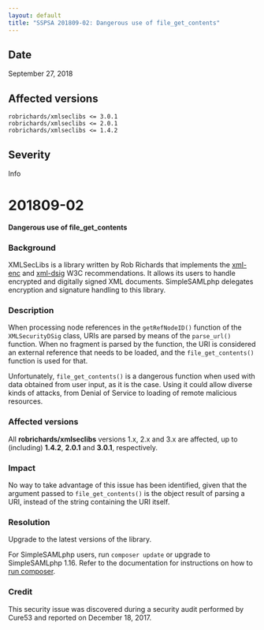 ```yaml
---
layout: default
title: "SSPSA 201809-02: Dangerous use of file_get_contents"
---
```


<aside><div class="sidebar-warning right">
<h2>Date</h2>
September 27, 2018
<h2>Affected versions</h2>
<code>robrichards/xmlseclibs <= 3.0.1</code><br/>
<code>robrichards/xmlseclibs <= 2.0.1</code><br/>
<code>robrichards/xmlseclibs <= 1.4.2</code>
<h2>Severity</h2>
Info
</div></aside>

# 201809-02

**Dangerous use of file_get_contents**

### Background

XMLSecLibs is a library written by Rob Richards that implements the
[xml-enc](https://www.w3.org/TR/2002/REC-xmlenc-core-20021210/Overview.html) and
[xml-dsig](https://www.w3.org/TR/xmldsig-core1/) W3C recommendations. It allows its users to handle encrypted and
digitally signed XML documents. SimpleSAMLphp delegates encryption and signature handling to this library.

### Description

When processing node references in the `getRefNodeID()` function of the `XMLSecurityDSig` class, URIs are parsed by
means of the `parse_url()` function. When no fragment is parsed by the function, the URI is considered an external
reference that needs to be loaded, and the `file_get_contents()` function is used for that.

Unfortunately, `file_get_contents()` is a dangerous function when used with data obtained from user input, as it is the
case. Using it could allow diverse kinds of attacks, from Denial of Service to loading of remote malicious resources.

### Affected versions

All **robrichards/xmlseclibs** versions 1.x, 2.x and 3.x are affected, up to (including) **1.4.2**, **2.0.1** and
**3.0.1**, respectively.

### Impact

No way to take advantage of this issue has been identified, given that the argument passed to `file_get_contents()` is
the object result of parsing a URI, instead of the string containing the URI itself.

### Resolution

Upgrade to the latest versions of the library.

For SimpleSAMLphp users, run `composer update` or upgrade to SimpleSAMLphp 1.16. Refer to the documentation for
instructions on how to [run composer](https://simplesamlphp.org/docs/stable/simplesamlphp-install-repo).

### Credit

This security issue was discovered during a security audit performed by Cure53 and reported on December 18, 2017.
